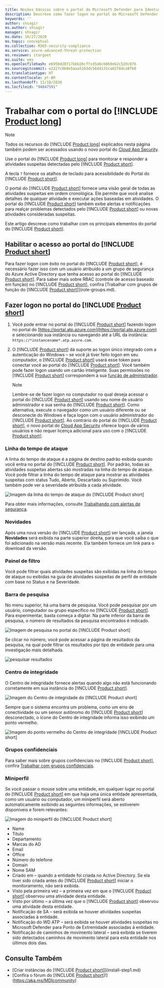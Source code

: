 ```yaml
---
title: Noções básicas sobre o portal do Microsoft Defender para Identidade
description: Descreve como fazer logon no portal do Microsoft Defender para Identidade e os componentes desse portal
keywords: ''
author: shsagir
ms.author: shsagir
manager: shsagir
ms.date: 10/27/2020
ms.topic: conceptual
ms.collection: M365-security-compliance
ms.service: azure-advanced-threat-protection
ms.reviewer: itargoet
ms.suite: ems
ms.openlocfilehash: e695bd20717bbb26cffcd5a6cb069eb2c520c876
ms.sourcegitcommit: e2227c0b0e5aaa5163dc56d4131ca82f8dca8fb0
ms.translationtype: HT
ms.contentlocale: pt-BR
ms.lasthandoff: 11/18/2020
ms.locfileid: "94847591"
---
```

# <a name="working-with-the-product-long-portal"></a>Trabalhar com o portal do [!INCLUDE [Product long](includes/product-long.md)]

> [!NOTE]
> Todos os recursos do [!INCLUDE [Product long](includes/product-long.md)] explicados nesta página também podem ser acessados usando o novo portal do [Cloud App Security](https://portal.cloudappsecurity.com).

Use o portal do [!INCLUDE [Product long](includes/product-long.md)] para monitorar e responder a atividades suspeitas detectadas pelo [!INCLUDE [Product short](includes/product-short.md)].

A tecla `?` fornece os atalhos de teclado para acessibilidade do Portal do [!INCLUDE [Product short](includes/product-short.md)].

O portal do [!INCLUDE [Product short](includes/product-short.md)] fornece uma visão geral de todas as atividades suspeitas em ordem cronológica. Ele permite que você analise detalhes de qualquer atividade e executar ações baseadas em atividades. O portal do [!INCLUDE [Product short](includes/product-short.md)] também exibe alertas e notificações para realçar problemas detectados pelo [!INCLUDE [Product short](includes/product-short.md)] ou novas atividades consideradas suspeitas.

Este artigo descreve como trabalhar com os principais elementos do portal do [!INCLUDE [Product short](includes/product-short.md)].

## <a name="enabling-access-to-the-product-short-portal"></a>Habilitar o acesso ao portal do [!INCLUDE [Product short](includes/product-short.md)]

Para fazer logon com êxito no portal do [!INCLUDE [Product short](includes/product-short.md)], é necessário fazer isso com um usuário atribuído a um grupo de segurança do Azure Active Directory que tenha acesso ao portal do [!INCLUDE [Product short](includes/product-short.md)].
Para saber mais sobre RBAC (controle de acesso baseado em função) no [!INCLUDE [Product short](includes/product-short.md)], confira [Trabalhar com grupos de função do [!INCLUDE [Product short](includes/product-short.md)]](role-groups.md).

## <a name="logging-into-the-product-short-portal"></a>Fazer logon no portal do [!INCLUDE [Product short](includes/product-short.md)]

1. Você pode entrar no portal do [!INCLUDE [Product short](includes/product-short.md)] fazendo logon no portal do [https://portal.atp.azure.com](https://portal.atp.azure.com) e selecionando sua instância ou navegando até a URL da instância: `https://*instancename*.atp.azure.com`.

1. O [!INCLUDE [Product short](includes/product-short.md)] dá suporte ao logon único integrado com a autenticação do Windows – se você já tiver feito logon em seu computador, o [!INCLUDE [Product short](includes/product-short.md)] usará esse token para conectar você ao portal do [!INCLUDE [Product short](includes/product-short.md)]. Você também pode fazer logon usando um cartão inteligente. Suas permissões no [!INCLUDE [Product short](includes/product-short.md)] correspondem à sua [função de administrador](role-groups.md).

   > [!NOTE]
   > Lembre-se de fazer logon no computador no qual deseja acessar o portal do [!INCLUDE [Product short](includes/product-short.md)] usando seu nome de usuário administrador e sua senha do [!INCLUDE [Product short](includes/product-short.md)]. Como alternativa, execute o navegador como um usuário diferente ou se desconecte do Windows e faça logon com o usuário administrador do [!INCLUDE [Product short](includes/product-short.md)]. Ao contrário do portal do [!INCLUDE [Product short](includes/product-short.md)], o novo portal do [Cloud App Security](https://portal.cloudappsecurity.com) oferece logon de vários usuários e não requer licença adicional para uso com o [!INCLUDE [Product short](includes/product-short.md)].

### <a name="attack-time-line"></a>Linha do tempo de ataque

A linha do tempo de ataque é a página de destino padrão exibida quando você entra no portal do [!INCLUDE [Product short](includes/product-short.md)]. Por padrão, todas as atividades suspeitas abertas são mostradas na linha do tempo de ataque. Você pode filtrar a linha do tempo de ataque para mostrar as atividades suspeitas com status Tudo, Aberto, Descartado ou Suprimido. Você também pode ver a severidade atribuída a cada atividade.

![Imagem da linha do tempo de ataque do [!INCLUDE [Product short](includes/product-short.md)]](media/sa-timeline.png)

Para obter mais informações, consulte [Trabalhando com alertas de segurança](working-with-suspicious-activities.md).

### <a name="whats-new"></a>Novidades

Após uma nova versão do [!INCLUDE [Product short](includes/product-short.md)] ser lançada, a janela **Novidades** será exibida na parte superior direita, para que você saiba o que foi adicionado na versão mais recente. Ela também fornece um link para o download da versão.

### <a name="filtering-panel"></a>Painel de filtro

Você pode filtrar quais atividades suspeitas são exibidas na linha do tempo de ataque ou exibidas na guia de atividades suspeitas de perfil de entidade com base no Status e na Severidade.

<a name="search-bar"></a>

### <a name="search-bar"></a>Barra de pesquisa

No menu superior, há uma barra de pesquisa. Você pode pesquisar por um usuário, computador ou grupo específico no [!INCLUDE [Product short](includes/product-short.md)]. Para experimentar, basta começa a digitar. Na parte inferior da barra de pesquisa, o número de resultados da pesquisa encontrados é indicado.

![Imagem de pesquisa no portal do [!INCLUDE [Product short](includes/product-short.md)]](media/workspace-portal-search.png)

Se clicar no número, você pode acessar a página de resultados da pesquisa, na qual pode filtrar os resultados por tipo de entidade para uma investigação mais detalhada.

![pesquisar resultados](media/search-results.png)

### <a name="health-center"></a>Centro de integridade

O Centro de integridade fornece alertas quando algo não está funcionando corretamente em sua instância do [!INCLUDE [Product short](includes/product-short.md)].

![Imagem do Centro de integridade do [!INCLUDE [Product short](includes/product-short.md)]](media/health-issue.png)

Sempre que o sistema encontra um problema, como um erro de conectividade ou um sensor autônomo do [!INCLUDE [Product short](includes/product-short.md)] desconectado, o ícone do Centro de integridade informa isso exibindo um ponto vermelho.

![Imagem do ponto vermelho do Centro de integridade [!INCLUDE [Product short](includes/product-short.md)]](media/health-bar.png)

### <a name="sensitive-groups"></a>Grupos confidenciais

Para saber mais sobre grupos confidenciais no [!INCLUDE [Product short](includes/product-short.md)], confira [Trabalhar com grupos confidenciais](sensitive-accounts.md).

### <a name="mini-profile"></a>Miniperfil

Se você passar o mouse sobre uma entidade, em qualquer lugar no portal do [!INCLUDE [Product short](includes/product-short.md)] em que haja uma única entidade apresentada, como um usuário ou computador, um miniperfil será aberto automaticamente exibindo as seguintes informações, se estiverem disponíveis e forem relevantes:

![Imagem do miniperfil do [!INCLUDE [Product short](includes/product-short.md)]](media/mini-profile.png)

- Name
- Título
- Departamento
- Marcas do AD
- Email
- Office
- Número do telefone
- Domain
- Nome SAM
- Criado em – quando a entidade foi criada no Active Directory. Se ela tiver sido criada antes do [!INCLUDE [Product short](includes/product-short.md)] iniciar o monitoramento, não será exibida.
- Visto pela primeira vez – a primeira vez em que o [!INCLUDE [Product short](includes/product-short.md)] observou uma atividade desta entidade.
- Visto por último – a última vez que o [!INCLUDE [Product short](includes/product-short.md)] observou uma atividade desta entidade.
- Notificação de SA – será exibida se houver atividades suspeitas associadas à entidade.
- Notificação do WD ATP – será exibida se houver atividades suspeitas no Microsoft Defender para Ponto de Extremidade associadas à entidade.
- Notificação de caminhos de movimento lateral – será exibida se tiverem sido detectados caminhos de movimento lateral para esta entidade nos últimos dois dias.

## <a name="see-also"></a>Consulte Também

- [Criar instâncias do [!INCLUDE [Product short](includes/product-short.md)]](install-step1.md)
- [Confira o fórum do [!INCLUDE [Product short](includes/product-short.md)]!](https://aka.ms/MDIcommunity)
